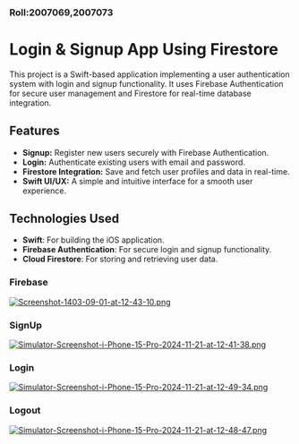 ###  Roll:2007069,2007073


# Login & Signup App Using Firestore

This project is a Swift-based application implementing a user authentication system with login and signup functionality. It uses Firebase Authentication for secure user management and Firestore for real-time database integration.

## Features
- **Signup:** Register new users securely with Firebase Authentication.
- **Login:** Authenticate existing users with email and password.
- **Firestore Integration:** Save and fetch user profiles and data in real-time.
- **Swift UI/UX:** A simple and intuitive interface for a smooth user experience.

## Technologies Used
- **Swift**: For building the iOS application.
- **Firebase Authentication**: For secure login and signup functionality.
- **Cloud Firestore**: For storing and retrieving user data.

 ### Firebase
[![Screenshot-1403-09-01-at-12-43-10.png](https://i.postimg.cc/T1McgRvq/Screenshot-1403-09-01-at-12-43-10.png)](https://postimg.cc/62cRNx3y)


### SignUp
[![Simulator-Screenshot-i-Phone-15-Pro-2024-11-21-at-12-41-38.png](https://i.postimg.cc/W4y8pG9y/Simulator-Screenshot-i-Phone-15-Pro-2024-11-21-at-12-41-38.png)](https://postimg.cc/VSjnDCP9)

### Login
[![Simulator-Screenshot-i-Phone-15-Pro-2024-11-21-at-12-49-34.png](https://i.postimg.cc/76bRmPRF/Simulator-Screenshot-i-Phone-15-Pro-2024-11-21-at-12-49-34.png)](https://postimg.cc/r0XgpTMj)

### Logout
[![Simulator-Screenshot-i-Phone-15-Pro-2024-11-21-at-12-48-47.png](https://i.postimg.cc/VL9K9b6S/Simulator-Screenshot-i-Phone-15-Pro-2024-11-21-at-12-48-47.png)](https://postimg.cc/RNF14hw9)

